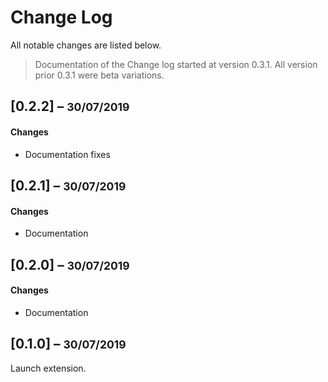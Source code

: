 # Change Log

All notable changes are listed below.

> Documentation of the Change log started at version 0.3.1. All version prior 0.3.1 were beta variations.

## [0.2.2] – <small>30/07/2019</small>

#### Changes

- Documentation fixes

## [0.2.1] – <small>30/07/2019</small>

#### Changes

- Documentation

## [0.2.0] – <small>30/07/2019</small>

#### Changes

- Documentation

## [0.1.0] – <small>30/07/2019</small>

Launch extension.
